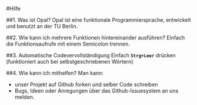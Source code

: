 #Hilfe

##1. Was ist Opal?
Opal ist eine funktionale Programmiersprache, entwickelt und benutzt an der TU Berlin.

##2. Wie kann ich mehrere Funktionen hintereinander ausführen?
Einfach die Funktionsaufrufe mit einem Semicolon trennen.

##3. Automatische Codevervollständigung
Einfach **`Strg+Leer`** drücken (funktioniert auch bei selbstgeschriebenen Wörtern)

##4. Wie kann ich mithelfen?
Man kann:

* unser Projekt auf Github forken und selber Code schreiben
* Bugs, Ideen oder Anregungen über das Github-Issuesystem an uns melden.
